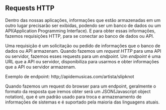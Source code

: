 ## Requests HTTP

Dentro das nossas aplicações, informações que estão armazenadas em um outro lugar precisarão ser exibidas, podendo ser um banco de dados ou um API(Application Programming Interface). E para obter essas informações, fazemos requisições HTTP, para se conectar ao banco de dados ou API.

Uma requisição é um solicitação ou pedido de informações que o banco de dados ou API armazenam. Quando fazemos um *request HTTP* para uma API ou servidor, fazemos esses requests para um *endpoint*. Um *endpoint* é uma URL que a API ou servidor, disponibiliza para usarmos e obter informações que a API ou servidor armazenam.

Exemplo de endpoint: http;//apidemusicas.com/artista/slipknot

Quando fazemos um request do browser para um endpoint, geralmente o formato da resposta que iremos obter será um JSON(Javascript object notation), que é um padrão usado para troca e armazenamento de informações de sistemas e é suportado pela maioria das linguagens atuais.
